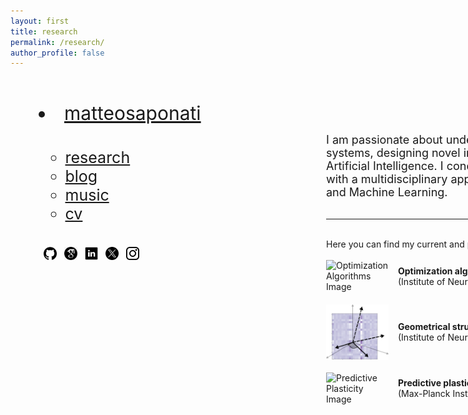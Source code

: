 ```yaml
---
layout: first
title: research
permalink: /research/
author_profile: false
---
```


<style>
  /* Default styles for desktop */
  .wrapper {
    display: flex;
    flex-wrap: nowrap;
    align-items: flex-start;
    justify-content: space-between;
    margin: 5px;
  }
  .left-column {
    flex: 0 0 400px;
    padding: 40px;
  }
  .right-column {
    flex: 1 0 700px;
    padding: 20px;
    display: flex;
    flex-direction: column; /* Stack children vertically */
    /*align-items: flex-end; /* Align children to the right */
  }
  .right-column img {
    width: 100%;
    height: auto;
    object-fit: cover;
  }
  
  /* Mobile styles */
  @media (max-width: 600px) {
    .wrapper {
      flex-direction: column;
    }
    .left-column, .right-column {
      max-width: 100%;
      flex-basis: 100%;
    }
    .right-column img {
      width: 100%; /* Full width */
    }
    nav ul {
      text-align: center;
    }
    nav li {
      display: inline-block;
      margin-right: 10px; /* Adjust as needed */
    }
    footer {
      margin-top: 50px;
  }
</style>

<div class="wrapper">
  <!-- Left column for navigation and about text -->
  <div class="left-column">
    <nav style="font-size: 30px; margin: 0;">
    <li><a href="https://matteosaponati.github.io/">matteosaponati</a></li></nav>
    <p style="margin-bottom:1cm;"></p>
    <nav style="font-size: 25px; margin-top: 20px;">
      <ul style="list-style: none; padding: 0;">
      <ul class="link-list">
        <li><a href="https://matteosaponati.github.io/research">research</a></li>
        <li><a href="https://matteosaponati.github.io/year-archive/">blog</a></li>
        <li><a href="https://matteosaponati.github.io/music">music</a></li>
        <li><a href="/files/cv.pdf">cv</a></li>
      </ul>
      </ul>
    </nav>
    <p style="margin-bottom:1cm;"></p>
    <a href="https://github.com/matteosaponati" target="_blank"><span style="display: inline-block; vertical-align: middle; margin-left: 8px;"><img src="/images/general/github_icon.png" alt="Icon" style="width: 1.5em; height: 1.5em;"></span></a>
    <a href="https://scholar.google.com/citations?user=kF4valcAAAAJ" target="_blank"><span style="display: inline-block; vertical-align: middle; margin-left: 8px;"><img src="/images/general/scholar_icon_circle.png" alt="Icon" style="width: 1.5em; height: 1.5em;"></span></a>
    <a href="https://www.linkedin.com/in/matteosaponati/" target="_blank"><span style="display: inline-block; vertical-align: middle; margin-left: 8px;"><img src="/images/general/linkedin_icon.png" alt="Icon" style="width: 1.5em; height: 1.5em;"></span></a>  
    <a href="https://twitter.com/matteosaponati" target="_blank"><span style="display: inline-block; vertical-align: middle; margin-left: 8px;"><img src="/images/general/x_icon.png" alt="Icon" style="width: 1.5em; height: 1.5em;"></span></a>
    <a href="https://www.instagram.com/matteosaponati/" target="_blank"><span style="display: inline-block; vertical-align: middle; margin-left: 8px;"><img src="/images/general/instagram_icon.png" alt="Icon" style="width: 1.5em; height: 1.5em;"></span></a>  
  
  </div>
  <!-- Right column for the featured image -->
  <div class="right-column">
<div style="flex: 1; padding: 20px; position: relative;">
    <div style="text-align: right; padding-bottom: 10px;">

  </div>
  </div>

   <p style="font-size: 18px; margin-top: 20px;">
  I am passionate about understanding the principles of learning in biological systems, designing novel intelligent devices, and contributing to the evolution of Artificial Intelligence. I conduct my research using analytical and numerical tools, with a multidisciplinary approach getting inspiration from Physics, Neuroscience, and Machine Learning.
  <br><hr><br>

<div>
  Here you can find my current and previous research projects:
  <br><br>

  <div style="display: flex; align-items: center; margin-bottom: 20px;">
      <img src="/files/research/feedback-control/logo-post.png" alt="Optimization Algorithms Image" style="width: 100px; height: auto; margin-right: 15px;">
      <div>
          <a href="https://matteosaponati.github.io/research-feedback-control" style="text-decoration: none;">
              <b>Optimization algorithms for neuromorphic devices</b>
              <br>
              (Institute of Neuroinformatics - ETH/UZH)
          </a>
      </div>
  </div>

  <div style="display: flex; align-items: center; margin-bottom: 20px;">
      <img src="/files/research/self-attention-geometry/logo-post.png" alt="Predictive Plasticity Image" style="width: 100px; height: auto; margin-right: 15px;">
      <div>
          <a href="https://matteosaponati.github.io/research-self-attention-geometry" style="text-decoration: none;">
              <b>Geometrical structures in the self-attention matrices of Transformer models</b>
              <br>
              (Institute of Neuroinformatics - ETH/UZH)
          </a>
      </div>
  </div>

  <div style="display: flex; align-items: center; margin-bottom: 20px;">
      <img src="/files/research/predictive-plasticity/logo-predictive-plasticity.png" alt="Predictive Plasticity Image" style="width: 100px; height: auto; margin-right: 15px;">
      <div>
          <a href="https://matteosaponati.github.io/research-predictive-plasticity" style="text-decoration: none;">
              <b>Predictive plasticity in Spiking Neural Networks</b>
              <br>
              (Max-Planck Institute for Brain Research - Ernst Strüngmann Institute for Neuroscience)
          </a>
      </div>
  </div>



